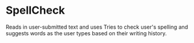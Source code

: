 # SpellCheck
Reads in user-submitted text and uses Tries to check user's spelling and suggests words as the user types based on their writing history.
